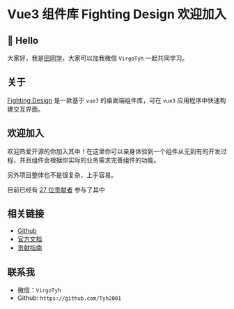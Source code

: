 # Vue3 组件库 Fighting Design 欢迎加入

## 👋 Hello

大家好，我是[田同学](https://github.com/Tyh2001)，大家可以加我微信 `VirgoTyh` 一起共同学习。

## 关于

[Fighting Design](https://github.com/FightingDesign/fighting-design) 是一款基于 `vue3` 的桌面端组件库，可在 `vue3` 应用程序中快速构建交互界面。

## 欢迎加入

欢迎热爱开源的你加入其中！在这里你可以亲身体验到一个组件从无到有的开发过程，并且组件会根据你实际的业务需求完善组件的功能。

另外项目整体也不是很复杂，上手容易。

目前已经有 [27 位贡献者](https://github.com/FightingDesign/fighting-design/graphs/contributors) 参与了其中

## 相关链接

- [Github](https://github.com/FightingDesign/fighting-design)
- [官方文档](https://fighting.tianyuhao.cn/)
- [贡献指南](https://github.com/FightingDesign/fighting-design/blob/master/CONTRIBUTING.md)

## 联系我

- 微信：`VirgoTyh`
- Github: `https://github.com/Tyh2001`
